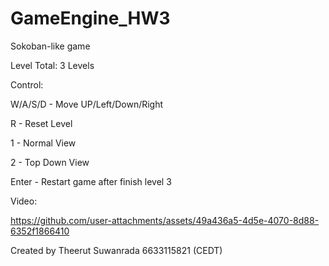 # GameEngine_HW3

Sokoban-like game

Level Total: 3 Levels

Control:

W/A/S/D - Move UP/Left/Down/Right

R - Reset Level

1 - Normal View

2 - Top Down View

Enter - Restart game after finish level 3


Video:

https://github.com/user-attachments/assets/49a436a5-4d5e-4070-8d88-6352f1866410

Created by Theerut Suwanrada 6633115821 (CEDT)
